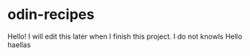 # odin-recipes
Hello! I will edit this later when I finish this project. 
I do not knowls Hello haellas